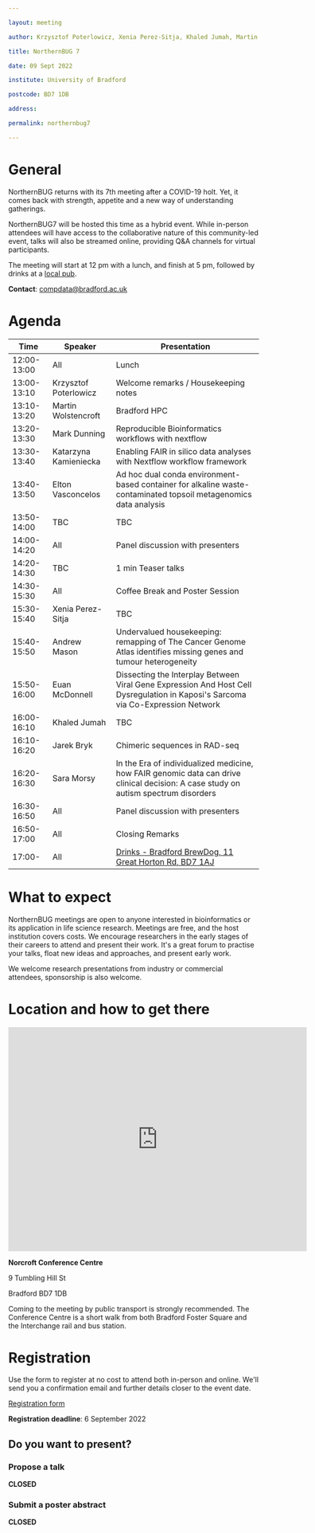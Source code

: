 ```yaml
---

layout: meeting

author: Krzysztof Poterlowicz, Xenia Perez-Sitja, Khaled Jumah, Martin Wolstencroft

title: NorthernBUG 7

date: 09 Sept 2022

institute: University of Bradford

postcode: BD7 1DB

address:

permalink: northernbug7

---
```


# General

NorthernBUG returns with its 7th meeting after a COVID-19 holt. Yet, it comes back with strength, appetite and a new way of understanding gatherings.

NorthernBUG7 will be hosted this time as a hybrid event. While in-person attendees will have access to the collaborative nature of this community-led event, talks will also be streamed online, providing Q&A channels for virtual participants.

The meeting will start at 12 pm with a lunch, and finish at 5 pm, followed by drinks at a [local pub](https://goo.gl/maps/XFsGi3S1AkQXR5Vz6).

**Contact**: compdata@bradford.ac.uk



# Agenda

| Time | Speaker | Presentation |
|------|---------|--------------|
| 12:00-13:00 | All | Lunch |
| 13:00-13:10 | Krzysztof Poterlowicz | Welcome remarks / Housekeeping notes | 
| 13:10-13:20 | Martin Wolstencroft | Bradford HPC |
| 13:20-13:30 | Mark Dunning |Reproducible Bioinformatics workflows with nextflow |
| 13:30-13:40 | Katarzyna Kamieniecka |Enabling FAIR in silico data analyses with Nextflow workflow framework |
| 13:40-13:50 | Elton Vasconcelos | Ad hoc dual conda environment-based container for alkaline waste-contaminated topsoil metagenomics data analysis | 
| 13:50-14:00 | TBC | TBC | 
| 14:00-14:20 | All | Panel discussion with presenters| 
| 14:20-14:30 | TBC | 1 min Teaser talks | 
 | 14:30-15:30 | All | Coffee Break and Poster Session |
| 15:30-15:40 | Xenia Perez-Sitja | TBC | 
| 15:40-15:50 | Andrew Mason | Undervalued housekeeping: remapping of The Cancer Genome Atlas identifies missing genes and tumour heterogeneity | |
| 15:50-16:00 | Euan McDonnell | Dissecting the Interplay Between Viral Gene Expression And Host Cell Dysregulation in Kaposi's Sarcoma via Co-Expression Network |
| 16:00-16:10 | Khaled Jumah | TBC| 
| 16:10-16:20 | Jarek Bryk | Chimeric sequences in RAD-seq | 
| 16:20-16:30 | Sara Morsy | In the Era of individualized medicine, how FAIR genomic data can drive clinical decision: A case study on autism spectrum disorders | 
| 16:30-16:50 | All | Panel discussion with presenters | 
| 16:50-17:00 | All | Closing Remarks | 
| 17:00- | All | [Drinks - Bradford BrewDog, 11 Great Horton Rd, BD7 1AJ](https://goo.gl/maps/XFsGi3S1AkQXR5Vz6)  |


<!--
# Speakers

Coming soon

-->

<!--Add speakers here as this template -->

<!-- - [**Krzysztof Poterlowicz** -- University of Bradford](https://www.bradford.ac.uk/staff/KPoterlowicz1)  -->



# What to expect

NorthernBUG meetings are open to anyone interested in bioinformatics or its application in life science research. Meetings are free, and the host institution covers costs. We encourage researchers in the early stages of their careers to attend and present their work. It's a great forum to practise your talks, float new ideas and approaches, and present early work.

We welcome research presentations from industry or commercial attendees, sponsorship is also welcome.



# Location and how to get there

<iframe src="https://www.google.com/maps/embed?pb=!1m14!1m8!1m3!1d589.2117721760941!2d-1.7640385778404277!3d53.79220904252063!3m2!1i1024!2i768!4f13.1!3m3!1m2!1s0x0%3A0x1527cafe37f4a936!2sNorcroft%20Centre!5e0!3m2!1sen!2suk!4v1661351993856!5m2!1sen!2suk" width="600" height="450" style="border:0;" allowfullscreen="" loading="lazy" referrerpolicy="no-referrer-when-downgrade"></iframe>

**Norcroft Conference Centre**

9 Tumbling Hill St

Bradford BD7 1DB

Coming to the meeting by public transport is strongly recommended. The Conference Centre is a short walk from both Bradford Foster Square and the Interchange rail and bus station.



# Registration


Use the form to register at no cost to attend both in-person and online. We'll send you a confirmation email and further details closer to the event date.

[Registration form](https://forms.clickup.com/20526645/f/kjdhn-4408/CKSR1UQII08ERURNX3)

**Registration deadline**: 6 September 2022



## Do you want to present?

### Propose a talk
 
**CLOSED**



### Submit a poster abstract
**CLOSED**

